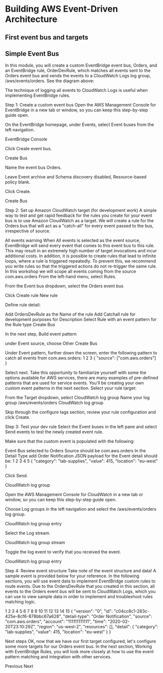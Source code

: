 # Building AWS Event-Driven Architecture

## First event bus and targets
## Simple Event Bus

In this module, you will create a custom EventBridge event bus, Orders, and an EventBridge rule, OrderDevRule, which matches all events sent to the Orders event bus and sends the events to a CloudWatch Logs log group, /aws/events/orders. See the diagram above:

The technique of logging all events to CloudWatch Logs is useful when implementing EventBridge rules.

Step 1: Create a custom event bus
Open the AWS Management Console for EventBridge  in a new tab or window, so you can keep this step-by-step guide open.

On the EventBridge homepage, under Events, select Event buses from the left navigation.

EventBridge Console

Click Create event bus.

Create Bus

Name the event bus Orders.

Leave Event archive and Schema discovery disabled, Resource-based policy blank.

Click Create.

Create Bus

Step 2: Set up Amazon CloudWatch target (for development work)
A simple way to test and get rapid feedback for the rules you create for your event bus is to use Amazon CloudWatch as a target. We will create a rule for the Orders bus that will act as a "catch-all" for every event passed to the bus, irrespective of source.

All events warning
When All events is selected as the event source, EventBridge will send every event that comes to this event bus to this rule. This may result in an extremely high number of target invocations and incur additional costs. In addition, it is possible to create rules that lead to infinite loops, where a rule is triggered repeatedly. To prevent this, we recommend you write rules so that the triggered actions do not re-trigger the same rule. In this workshop we will scope all events coming from the source com.aws.orders
From the left-hand menu, select Rules.

From the Event bus dropdown, select the Orders event bus

Click Create rule New rule

Define rule detail:

Add OrdersDevRule as the Name of the rule
Add Catchall rule for development purposes for Description
Select Rule with an event pattern for the Rule type
Create Bus

In the next step, Build event pattern

under Event source, choose Other
Create Bus

Under Event pattern, further down the screen, enter the following pattern to catch all events from com.aws.orders:
1
2
3
{
   "source": ["com.aws.orders"]
}

Select next.
Take this opportunity to familiarize yourself with some the options available for AWS services, there are many examples of pre-defined patterns that are used for service events. You'll be creating your own custom event patterns in the next section.
Select your rule target:

From the Target dropdown, select CloudWatch log group
Name your log group /aws/events/orders
CloudWatch log group

Skip through the configure tags section, review your rule configuration and click Create.

Step 3: Test your dev rule
Select the Event buses in the left pane and select Send events to test the newly created event rule.

Make sure that the custom event is populated with the following:

Event Bus selected to Orders
Source should be com.aws.orders
In the Detail Type add Order Notification
JSON payload for the Event detail should be:
1
2
3
4
5
{
   "category": "lab-supplies",
   "value": 415,
   "location": "eu-west"
}

Click Send.

CloudWatch log group

Open the AWS Management Console for CloudWatch  in a new tab or window, so you can keep this step-by-step guide open.

Choose Log groups in the left navigation and select the /aws/events/orders log group.

CloudWatch log group entry

Select the Log stream.

CloudWatch log group stream

Toggle the log event to verify that you received the event.

CloudWatch log group entry

Step 4: Review event structure
Take note of the event structure and data! A sample event is provided below for your reference.
In the following sections, you will use event data to implement EventBridge custom rules to route events. Due to the OrdersDevRule that you created in this section, all events to the Orders event bus will be sent to CloudWatch Logs, which you can use to view sample data in order to implement and troubleshoot rules matching logic.

1
2
3
4
5
6
7
8
9
10
11
12
13
14
15
{
    "version": "0",
    "id": "c04cc8c1-283c-425e-8cf6-878bbc67a628",
    "detail-type": "Order Notification",
    "source": "com.aws.orders",
    "account": "111111111111",
    "time": "2020-02-20T23:10:29Z",
    "region": "us-west-2",
    "resources": [],
    "detail": {
        "category": "lab-supplies",
        "value": 415,
        "location": "eu-west"
    }
}

Next steps
OK, now that we have our first target configured, let's configure some more targets for our Orders event bus. In the next section, Working with EventBridge Rules, you will look more closely at how to use the event pattern matching and integration with other services.

Previous
Next
